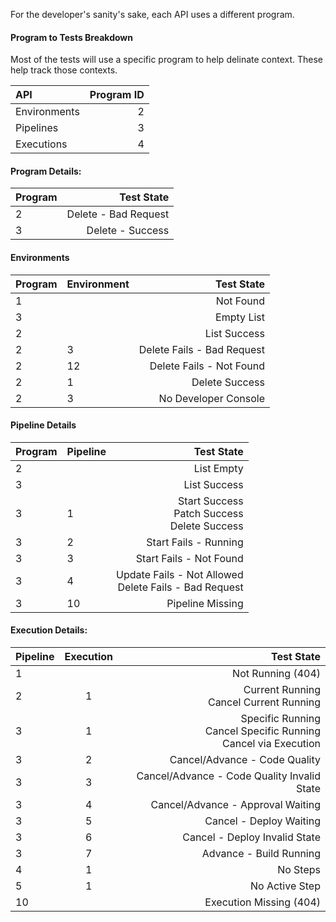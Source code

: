 For the developer's sanity's sake, each API uses a different program.

#### Program to Tests Breakdown

Most of the tests will use a specific program to help delinate context. These help track those contexts.

| API |Program ID|
| :--- | -----------: |
|Environments|2|
|Pipelines|3|
|Executions|4|

#### Program Details:

|Program | Test State|
| :--- | ---: |
| 2 | Delete - Bad Request|
| 3 | Delete - Success |

#### Environments

|Program | Environment | Test State|
| :--- | --- | ---: |
| 1 | | Not Found |
| 3 | | Empty List |
| 2 | | List Success |
| 2 | 3 | Delete Fails - Bad Request |
| 2 | 12 | Delete Fails - Not Found |
| 2 | 1 | Delete Success |
| 2 | 3 | No Developer Console |

#### Pipeline Details
|Program | Pipeline | Test State|
| :--- | --- | ---: |
| 2 | | List Empty|
| 3 | | List Success |
| 3 | 1 | Start Success <br/> Patch Success <br/> Delete Success |
| 3 | 2 | Start Fails - Running |
| 3 | 3 | Start Fails - Not Found |
| 3 | 4 | Update Fails - Not Allowed <br/> Delete Fails - Bad Request |
| 3 | 10 | Pipeline Missing |

#### Execution Details:

| Pipeline | Execution| Test State | 
| :--- | :---: | ---: |
| 1 |  |  Not Running (404) |
| 2 | 1 | Current Running <br/> Cancel Current Running|
| 3 | 1 | Specific Running <br/> Cancel Specific Running <br> Cancel via Execution |
| 3 | 2 | Cancel/Advance - Code Quality |
| 3 | 3 | Cancel/Advance - Code Quality Invalid State |
| 3 | 4 | Cancel/Advance - Approval Waiting |
| 3 | 5 | Cancel - Deploy Waiting |
| 3 | 6 | Cancel - Deploy Invalid State |
| 3 | 7 | Advance - Build Running | 
| 4 | 1 | No Steps | 
| 5 | 1 | No Active Step |
| 10 |  | Execution Missing (404) |
